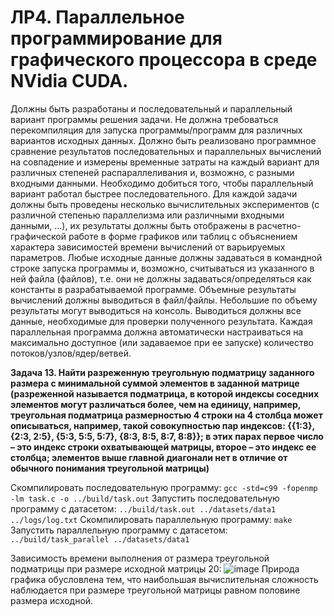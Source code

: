 # ЛР4. Параллельное программирование для графического процессора в среде NVidia CUDA.

Должны быть разработаны и последовательный и параллельный вариант программы решения задачи. Не должна требоваться перекомпиляция для запуска программы/программ для различных вариантов исходных данных. Должно быть реализовано программное сравнение результатов последовательных и параллельных вычислений на совпадение и измерены временные затраты на каждый вариант для различных степеней распараллеливания и, возможно, с разными входными данными.
Необходимо добиться того, чтобы параллельный вариант работал быстрее последовательного. Для каждой задачи должны быть проведены несколько вычислительных экспериментов (с различной степенью параллелизма или различными входными данными, …), их результаты должны быть отображены в расчетно-графической работе в форме графиков или таблиц с объяснением характера зависимостей времени вычислений от варьируемых параметров.
Любые исходные данные должны задаваться в командной строке запуска программы и, возможно, считываться из указанного в ней файла (файлов), т.е. они не должны задаваться/определяться как константы в разрабатываемой программе.
Объемные результаты вычислений должны выводиться в файл/файлы. Небольшие по объему результаты могут выводиться на консоль. Выводиться должны все данные, необходимые для проверки полученного результата.
Каждая параллельная программа должна автоматически настраиваться на максимально доступное (или задаваемое при ее запуске) количество потоков/узлов/ядер/ветвей.

**Задача 13. Найти разреженную треугольную подматрицу заданного размера с минимальной суммой элементов в заданной матрице (разреженной называется подматрица, в которой индексы соседних элементов могут различаться более, чем на единицу, например, треугольная подматрица размерностью 4 строки на 4 столбца может описываться, например, такой совокупностью пар индексов: {{1:3},{2:3, 2:5}, {5:3, 5:5, 5:7}, {8:3, 8:5, 8:7, 8:8}}; в этих парах первое число – это индекс строки охватывающей матрицы, второе – это индекс ее столбца; элементов выше главной диагонали нет в отличие от обычного понимания треугольной матрицы)**

Скомпилировать последовательную программу:
`gcc -std=c99 -fopenmp -lm task.c -o ../build/task.out`
Запустить последовательную программу с датасетом:
`../build/task.out ../datasets/data1 ../logs/log.txt`
Скомпилировать параллельную программу:
`make`
Запустить параллельную программу с датасетом:
`../build/task_parallel ../datasets/data1`




Зависимость времени выполнения от размера треугольной подматрицы при размере исходной матрицы 20:
![image](https://github.com/AnasDol/parallel_cuda/assets/51968282/67f44602-9a78-4015-9722-7c7a11af10ec)
Природа графика обусловлена тем, что наибольшая вычислительная сложность наблюдается при размере треугольной матрицы равном половине размера исходной.




